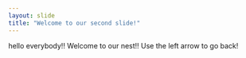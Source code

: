 ```yaml
---
layout: slide
title: "Welcome to our second slide!"
---
```

hello everybody!!
Welcome to our nest!!
Use the left arrow to go back!
